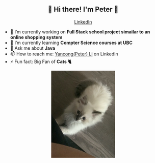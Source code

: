<h2 align="center">👋  Hi there! I'm Peter 👋</h2>
<p align="center">
  <a href="https://www.linkedin.com/in/ubcpeterli/">LinkedIn</a> 
</p>

- 🔭 I’m currently working on **Full Stack school project simailar to an online shopping system**
- 🌱 I’m currently learning **Compter Science courses at UBC**
- 💬 Ask me about **Java**
- 📫 How to reach me: [Yancong(Peter) Li](https://www.linkedin.com/in/ubcpeterli/) on LinkedIn
- ⚡ Fun fact: Big Fan of **Cats 🐈**

<p align="center">
  <img
       src="https://raw.githubusercontent.com/YancongLi/YancongLi/master/Dolphin.jpg" width="200">
</p>
